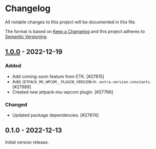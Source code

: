 # Changelog

All notable changes to this project will be documented in this file.

The format is based on [Keep a Changelog](https://keepachangelog.com/en/1.0.0/)
and this project adheres to [Semantic Versioning](https://semver.org/spec/v2.0.0.html).

## [1.0.0] - 2022-12-19
### Added
- Add coming-soon feature from ETK. [#27815]
- Add `JETPACK_MU_WPCOM__PLUGIN_VERSION` in `.extra.version-constants`. [#27989]
- Created new jetpack-mu-wpcom plugin. [#27766]

### Changed
- Updated package dependencies. [#27874]

## 0.1.0 - 2022-12-13

Initial version release.

[1.0.0]: https://github.com/Automattic/jetpack-mu-wpcom/compare/v0.1.0...v1.0.0
